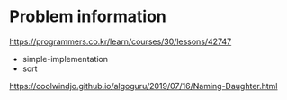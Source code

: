 # Problem information

<https://programmers.co.kr/learn/courses/30/lessons/42747>

- simple-implementation
- sort

<https://coolwindjo.github.io/algoguru/2019/07/16/Naming-Daughter.html>

